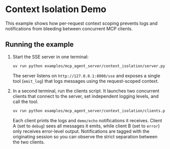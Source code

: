 # Context Isolation Demo

This example shows how per-request context scoping prevents logs and
notifications from bleeding between concurrent MCP clients.

## Running the example

1. Start the SSE server in one terminal:

   ```bash
   uv run python examples/mcp_agent_server/context_isolation/server.py
   ```

   The server listens on `http://127.0.0.1:8000/sse` and exposes a single tool
   (`emit_log`) that logs messages using the request-scoped context.

2. In a second terminal, run the clients script. It launches two concurrent
   clients that connect to the server, set independent logging levels, and call
   the tool.

   ```bash
   uv run python examples/mcp_agent_server/context_isolation/clients.py
   ```

   Each client prints the logs and `demo/echo` notifications it receives. Client
   A (set to `debug`) sees all messages it emits, while client B (set to
   `error`) only receives error-level output. Notifications are tagged with the
   originating session so you can observe the strict separation between the two
   clients.
